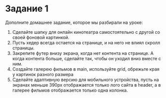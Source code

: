# Задание 1
Дополните домашнее задание, которое мы разбирали на уроке:

1. Сделайте шапку для онлайн кинотеатра самостоятельно с другой со своей фоновой картинкой.
2. Пусть хедер всегда остается на странице, и на него не влиял скролл страницы.
3. Закрепите футер внизу экрана, когда нет контента на странице. А когда контента больше, сделайте так, чтобы он уходил вниз вместе с ним.
4. Создайте галерею фильмов в main, используйте grid, обрежьте края у картинок разного размера
5. Сделайте адаптивную версию для мобильного устройства, пусть на экранах меньше 390px отображается только лого сайта в header, а в галерее фильмов отображается только одна колонка.